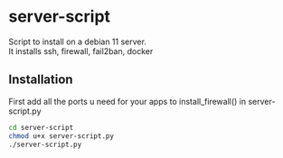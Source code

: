 # server-script
Script to install on a debian 11 server. \
It installs ssh, firewall, fail2ban, docker

## Installation

First add all the ports u need for your apps to install_firewall() in server-script.py

```bash
cd server-script
chmod u+x server-script.py
./server-script.py
```